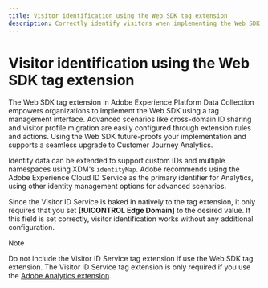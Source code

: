 ```yaml
---
title: Visitor identification using the Web SDK tag extension
description: Correctly identify visitors when implementing the Web SDK tag extension.
---
```

# Visitor identification using the Web SDK tag extension

The Web SDK tag extension in Adobe Experience Platform Data Collection empowers organizations to implement the Web SDK using a tag management interface. Advanced scenarios like cross-domain ID sharing and visitor profile migration are easily configured through extension rules and actions. Using the Web SDK future-proofs your implementation and supports a seamless upgrade to Customer Journey Analytics.

Identity data can be extended to support custom IDs and multiple namespaces using XDM's `identityMap`. Adobe recommends using the Adobe Experience Cloud ID Service as the primary identifier for Analytics, using other identity management options for advanced scenarios.

Since the Visitor ID Service is baked in natively to the tag extension, it only requires that you set **[!UICONTROL Edge Domain]** to the desired value. If this field is set correctly, visitor identification works without any additional configuration.

>[!NOTE]
>
>Do not include the Visitor ID Service tag extension if use the Web SDK tag extension. The Visitor ID Service tag extension is only required if you use the [Adobe Analytics extension](analytics-extension.md).
